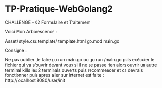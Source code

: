 # TP-Pratique-WebGolang2

CHALLENGE - 02  Formulaire et Traitement

Voici Mon Arborescence : 

Asset/
style.css
template/
template.html
go.mod
main.go

Consigne : 

Ne pas oublier de faire go run main.go ou go run /main.go puis exécuter le fichier qui va s'ouvrir devant vous si il ne se passe rien alors ouvrir un autre terminal kills les 2 terminals ouverts puis recommencer et ca devrais fonctionner puis apres aller sur internet est faite : http://localhost:8080/user/init
